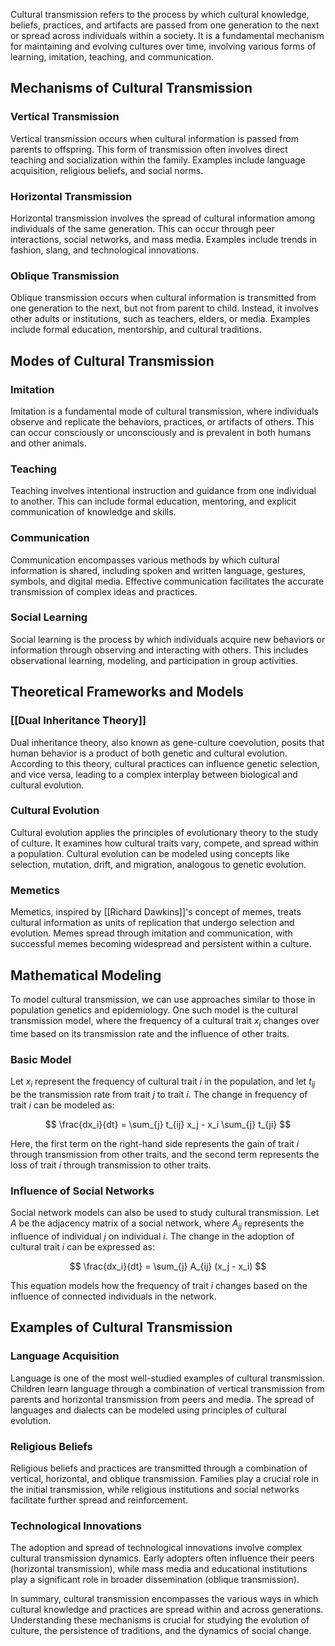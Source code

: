 Cultural transmission refers to the process by which cultural knowledge, beliefs, practices, and artifacts are passed from one generation to the next or spread across individuals within a society. It is a fundamental mechanism for maintaining and evolving cultures over time, involving various forms of learning, imitation, teaching, and communication.

## Mechanisms of Cultural Transmission

### Vertical Transmission

Vertical transmission occurs when cultural information is passed from parents to offspring. This form of transmission often involves direct teaching and socialization within the family. Examples include language acquisition, religious beliefs, and social norms.

### Horizontal Transmission

Horizontal transmission involves the spread of cultural information among individuals of the same generation. This can occur through peer interactions, social networks, and mass media. Examples include trends in fashion, slang, and technological innovations.

### Oblique Transmission

Oblique transmission occurs when cultural information is transmitted from one generation to the next, but not from parent to child. Instead, it involves other adults or institutions, such as teachers, elders, or media. Examples include formal education, mentorship, and cultural traditions.

## Modes of Cultural Transmission

### Imitation

Imitation is a fundamental mode of cultural transmission, where individuals observe and replicate the behaviors, practices, or artifacts of others. This can occur consciously or unconsciously and is prevalent in both humans and other animals.

### Teaching

Teaching involves intentional instruction and guidance from one individual to another. This can include formal education, mentoring, and explicit communication of knowledge and skills.

### Communication

Communication encompasses various methods by which cultural information is shared, including spoken and written language, gestures, symbols, and digital media. Effective communication facilitates the accurate transmission of complex ideas and practices.

### Social Learning

Social learning is the process by which individuals acquire new behaviors or information through observing and interacting with others. This includes observational learning, modeling, and participation in group activities.

## Theoretical Frameworks and Models

### [[Dual Inheritance Theory]]

Dual inheritance theory, also known as gene-culture coevolution, posits that human behavior is a product of both genetic and cultural evolution. According to this theory, cultural practices can influence genetic selection, and vice versa, leading to a complex interplay between biological and cultural evolution.

### Cultural Evolution

Cultural evolution applies the principles of evolutionary theory to the study of culture. It examines how cultural traits vary, compete, and spread within a population. Cultural evolution can be modeled using concepts like selection, mutation, drift, and migration, analogous to genetic evolution.

### Memetics

Memetics, inspired by [[Richard Dawkins]]'s concept of memes, treats cultural information as units of replication that undergo selection and evolution. Memes spread through imitation and communication, with successful memes becoming widespread and persistent within a culture.

## Mathematical Modeling

To model cultural transmission, we can use approaches similar to those in population genetics and epidemiology. One such model is the cultural transmission model, where the frequency of a cultural trait $x_i$ changes over time based on its transmission rate and the influence of other traits.

### Basic Model

Let $x_i$ represent the frequency of cultural trait $i$ in the population, and let $t_{ij}$ be the transmission rate from trait $j$ to trait $i$. The change in frequency of trait $i$ can be modeled as:

$$
\frac{dx_i}{dt} = \sum_{j} t_{ij} x_j - x_i \sum_{j} t_{ji}
$$

Here, the first term on the right-hand side represents the gain of trait $i$ through transmission from other traits, and the second term represents the loss of trait $i$ through transmission to other traits.

### Influence of Social Networks

Social network models can also be used to study cultural transmission. Let $A$ be the adjacency matrix of a social network, where $A_{ij}$ represents the influence of individual $j$ on individual $i$. The change in the adoption of cultural trait $i$ can be expressed as:

$$
\frac{dx_i}{dt} = \sum_{j} A_{ij} (x_j - x_i)
$$

This equation models how the frequency of trait $i$ changes based on the influence of connected individuals in the network.

## Examples of Cultural Transmission

### Language Acquisition

Language is one of the most well-studied examples of cultural transmission. Children learn language through a combination of vertical transmission from parents and horizontal transmission from peers and media. The spread of languages and dialects can be modeled using principles of cultural evolution.

### Religious Beliefs

Religious beliefs and practices are transmitted through a combination of vertical, horizontal, and oblique transmission. Families play a crucial role in the initial transmission, while religious institutions and social networks facilitate further spread and reinforcement.

### Technological Innovations

The adoption and spread of technological innovations involve complex cultural transmission dynamics. Early adopters often influence their peers (horizontal transmission), while mass media and educational institutions play a significant role in broader dissemination (oblique transmission).

In summary, cultural transmission encompasses the various ways in which cultural knowledge and practices are spread within and across generations. Understanding these mechanisms is crucial for studying the evolution of culture, the persistence of traditions, and the dynamics of social change.